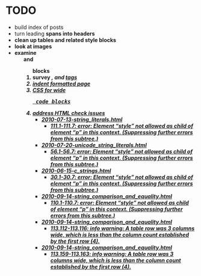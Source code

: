 # TODO

- build index of posts
- turn leading <strong> spans into headers
- clean up tables and related style blocks
- look at images
- examine <ul> and <ol> blocks
- survey <i>, <b> and <u> tags
- indent formatted page
- CSS for wide <pre> code blocks 
- address HTML check issues
    * 2010-07-13-string_literals.html
        - 111.1-111.7: error: Element “style” not allowed as child of element “p” in this context. (Suppressing further errors from this subtree.)
    * 2010-07-20-unicode_string_literals.html
        - 56.1-56.7: error: Element “style” not allowed as child of element “p” in this context. (Suppressing further errors from this subtree.)
    * 2010-06-15-c_strings.html
        - 30.1-30.7: error: Element “style” not allowed as child of element “p” in this context. (Suppressing further errors from this subtree.)
    * 2010-09-14-string_comparison_and_equality.html
        - 110.1-110.7: error: Element “style” not allowed as child of element “p” in this context. (Suppressing further errors from this subtree.)
    * 2010-09-14-string_comparison_and_equality.html
        - 113.112-113.116: info warning: A table row was 3 columns wide, which is less than the column count established by the first row (4).
    * 2010-09-14-string_comparison_and_equality.html
        - 113.159-113.163: info warning: A table row was 3 columns wide, which is less than the column count established by the first row (4).
